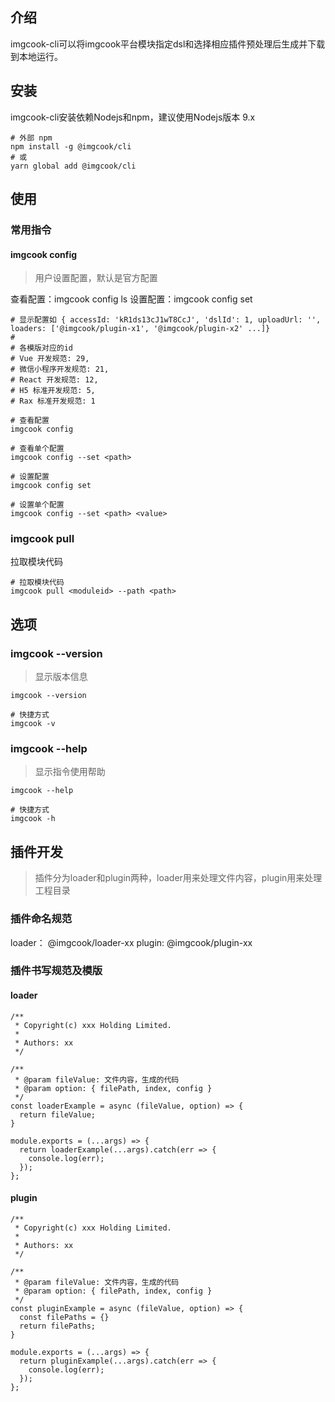 ## 介绍
imgcook-cli可以将imgcook平台模块指定dsl和选择相应插件预处理后生成并下载到本地运行。

## 安装
imgcook-cli安装依赖Nodejs和npm，建议使用Nodejs版本 9.x

```
# 外部 npm
npm install -g @imgcook/cli
# 或
yarn global add @imgcook/cli

```

## 使用
### 常用指令
#### imgcook config
> 用户设置配置，默认是官方配置

查看配置：imgcook config ls 
设置配置：imgcook config set 

```
# 显示配置如 { accessId: 'kR1ds13cJ1wT8CcJ', 'dslId': 1, uploadUrl: '', loaders: ['@imgcook/plugin-x1', '@imgcook/plugin-x2' ...]}
#
# 各模版对应的id
# Vue 开发规范: 29, 
# 微信小程序开发规范: 21, 
# React 开发规范: 12, 
# H5 标准开发规范: 5, 
# Rax 标准开发规范: 1

# 查看配置
imgcook config

# 查看单个配置
imgcook config --set <path>

# 设置配置
imgcook config set

# 设置单个配置
imgcook config --set <path> <value>
```


### imgcook pull
拉取模块代码

```
# 拉取模块代码
imgcook pull <moduleid> --path <path>
```

## 选项
### imgcook --version
> 显示版本信息

```
imgcook --version

# 快捷方式
imgcook -v

```

### imgcook --help
> 显示指令使用帮助

```
imgcook --help

# 快捷方式
imgcook -h
```



## 插件开发
> 插件分为loader和plugin两种，loader用来处理文件内容，plugin用来处理工程目录

### 插件命名规范
loader： @imgcook/loader-xx  plugin: @imgcook/plugin-xx


### 插件书写规范及模版

#### loader

```
/**
 * Copyright(c) xxx Holding Limited.
 *
 * Authors: xx
 */

/**
 * @param fileValue: 文件内容，生成的代码
 * @param option: { filePath, index, config }
 */
const loaderExample = async (fileValue, option) => {
  return fileValue;
}

module.exports = (...args) => {
  return loaderExample(...args).catch(err => {
    console.log(err);
  });
};
```

#### plugin

```
/**
 * Copyright(c) xxx Holding Limited.
 *
 * Authors: xx
 */

/**
 * @param fileValue: 文件内容，生成的代码
 * @param option: { filePath, index, config }
 */
const pluginExample = async (fileValue, option) => {
  const filePaths = {}
  return filePaths;
}

module.exports = (...args) => {
  return pluginExample(...args).catch(err => {
    console.log(err);
  });
};
```
